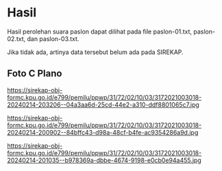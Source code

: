 # Hasil

Hasil perolehan suara paslon dapat dilihat pada file paslon-01.txt, paslon-02.txt, dan paslon-03.txt.

Jika tidak ada, artinya data tersebut belum ada pada SIREKAP.

## Foto C Plano

https://sirekap-obj-formc.kpu.go.id/e799/pemilu/ppwp/31/72/02/10/03/3172021003018-20240214-203206--04a3aa6d-25cd-44e2-a310-ddf8801065c7.jpg

https://sirekap-obj-formc.kpu.go.id/e799/pemilu/ppwp/31/72/02/10/03/3172021003018-20240214-200902--84bffc43-d98a-48cf-b4fe-ac9354286a9d.jpg

https://sirekap-obj-formc.kpu.go.id/e799/pemilu/ppwp/31/72/02/10/03/3172021003018-20240214-201035--b978369a-dbbe-4674-9198-e0cb0e94a455.jpg
